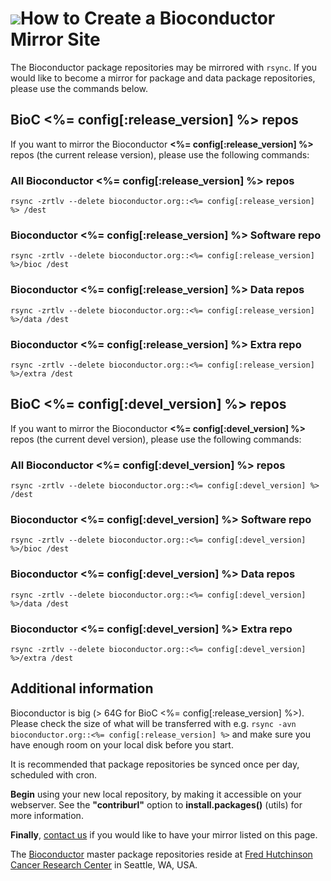 # ![](/images/icons/magnifier.gif)How to Create a Bioconductor Mirror Site #

The Bioconductor package repositories may be mirrored with `rsync`.  If
you would like to become a mirror for package and data package
repositories, please use the commands below.

## BioC <%= config[:release_version] %> repos ##

If you want to mirror the Bioconductor **<%= config[:release_version] %>** repos (the current
release version), please use the following commands:

### All Bioconductor <%= config[:release_version] %> repos ###

    rsync -zrtlv --delete bioconductor.org::<%= config[:release_version] %> /dest

### Bioconductor <%= config[:release_version] %> Software repo ###

    rsync -zrtlv --delete bioconductor.org::<%= config[:release_version] %>/bioc /dest

### Bioconductor <%= config[:release_version] %> Data repos ###

    rsync -zrtlv --delete bioconductor.org::<%= config[:release_version] %>/data /dest

### Bioconductor <%= config[:release_version] %> Extra repo ###

    rsync -zrtlv --delete bioconductor.org::<%= config[:release_version] %>/extra /dest


## BioC <%= config[:devel_version] %> repos ##

If you want to mirror the Bioconductor **<%= config[:devel_version] %>** repos (the current
devel version), please use the following commands:

### All Bioconductor <%= config[:devel_version] %> repos ###

    rsync -zrtlv --delete bioconductor.org::<%= config[:devel_version] %> /dest

### Bioconductor <%= config[:devel_version] %> Software repo ###

    rsync -zrtlv --delete bioconductor.org::<%= config[:devel_version] %>/bioc /dest

### Bioconductor <%= config[:devel_version] %> Data repos ###

    rsync -zrtlv --delete bioconductor.org::<%= config[:devel_version] %>/data /dest


### Bioconductor <%= config[:devel_version] %> Extra repo ###

    rsync -zrtlv --delete bioconductor.org::<%= config[:devel_version] %>/extra /dest


## Additional information ##

Bioconductor is big (> 64G for BioC <%= config[:release_version] %>). Please check the size of
what will be transferred with e.g. `rsync -avn bioconductor.org::<%= config[:release_version] %>`
and make sure you have enough room on your local disk before you
start.

It is recommended that package repositories be synced once per day,
scheduled with cron.

**Begin** using your new local repository, by making it accessible on
your webserver. See the **"contriburl"** option to
**install.packages()** (utils) for more information.

**Finally**, [contact us](mailto:webmaster@bioconductor.org) if you
would like to have your mirror listed on this page.

The [Bioconductor](/) master package repositories reside at [Fred
Hutchinson Cancer Research Center](http://www.fhcrc.org/) in Seattle,
WA, USA.

